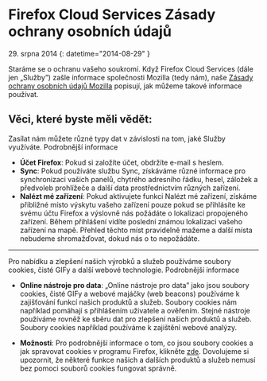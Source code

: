 # Firefox Cloud Services Zásady ochrany osobních údajů

29\. srpna 2014
{: datetime="2014-08-29" }

Staráme se o ochranu vašeho soukromí. Když Firefox Cloud Services (dále jen „Služby”) zašle informace společnosti Mozilla (tedy nám), naše [Zásady ochrany osobních údajů Mozilla](https://www.mozilla.org/privacy/) popisují, jak můžeme takové informace používat.

## Věci, které byste měli vědět:

Zasílat nám můžete různé typy dat v závislosti na tom, jaké Služby využíváte.  Podrobnější informace

* **Účet Firefox**: Pokud si založíte účet, obdržíte e-mail s heslem.
* **Sync**: Pokud používáte službu Sync, získáváme různé informace pro synchronizaci vašich panelů, chytrého adresního řádku, hesel, záložek a předvoleb prohlížeče a další data prostřednictvím různých zařízení.
* **Nalézt mé zařízení**: Pokud aktivujete funkci Nalézt mé zařízení, získáme přibližné místo výskytu vašeho zařízení pouze pokud se přihlásíte ke svému účtu Firefox a výslovně nás požádáte o lokalizaci propojeného zařízení.  Během přihlášení vidíte poslední známou lokalizaci vašeho zařízení na mapě.  Přehled těchto míst pravidelně mažeme a další místa nebudeme shromažďovat, dokud nás o to nepožádáte.

---------------------------------------

Pro nabídku a zlepšení našich výrobků a služeb používáme soubory cookies, čisté GIFy a další webové technologie.  Podrobnější informace

* **Online nástroje pro data**: „Online nástroje pro data” jako jsou soubory cookies, čisté GIFy a webové majáčky (web beacons) používáme k zajišťování funkcí našich produktů a služeb. Soubory cookies nám například pomáhají s přihlášením uživatele a ověřením. Stejné nástroje používáme rovněž ke sběru dat pro zlepšení našich produktů a služeb. Soubory cookies například používáme k zajištění webové analýzy.

* **Možnosti**: Pro podrobnější informace o tom, co jsou soubory cookies a jak spravovat cookies v programu Firefox, klikněte [zde](https://support.mozilla.org/cs/kb/Pr%C3%A1ce%20s%20cookies). Dovolujeme si upozornit, že některé funkce našich a dalších produktů a služeb nemusí bez pomoci souborů cookies fungovat správně.


